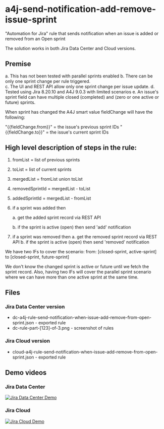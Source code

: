 # a4j-send-notification-add-remove-issue-sprint
"Automation for Jira" rule that sends notification when an issue is added or removed from an Open sprint

The solution works in both Jira Data Center and Cloud versions. 

## Premise 
a. This has not been tested with parallel sprints enabled
b. There can be only one sprint change per rule triggered.  
c. The UI and REST API allow only one sprint change per issue update.
d. Tested using Jira 8.20.10 and A4J 9.0.3 with limited scenarios
e. An issue's sprint field can have multiple closed (completed) and (zero or one active or future) sprints.

When sprint has changed the A4J smart value fieldChange will have the following:

"{{fieldChange.from}}"  = the issue's previous sprint IDs 
"{{fieldChange.to}}"    = the issue's current sprint IDs

## High level description of steps in the rule:

1. fromList = list of previous sprints
2. toList = list of current sprints
3. mergedList = fromList union toList
4. removedSprintId = mergedList - toList
5. addedSprintId = mergedList - fromList
6. if a sprint was added then

     a. get the added sprint record via REST API

     b. if the sprint is active (open) then send 'add' notification

7. if a sprint was removed then
     a. get the removed sprint record via REST API
     b. if the sprint is active (open) then send 'removed' notification

We have two IFs to cover the scenario:
  from: [closed-sprint, active-sprint] to [closed-sprint, future-sprint]

We don't know the changed sprint is active or future until we fetch the sprint record. Also, having two IFs will cover the parallel sprint scenario where we can have more than one active sprint at the same time.

## Files

### Jira Data Center version
- dc-a4j-rule-send-notification-when-issue-add-remove-from-open-sprint.json - exported rule
- dc-rule-part-[123]-of-3.png - screenshot of rules

### Jira Cloud version
- cloud-a4j-rule-send-notification-when-issue-add-remove-from-open-sprint.json - exported rule

## Demo videos

### Jira Data Center
[![Jira Data Center Demo](https://img.youtube.com/vi/uAXXAUwJA9c/maxresdefault.jpg)](https://youtu.be/uAXXAUwJA9c?vq=hd1080)

### Jira Cloud
[![Jira Cloud Demo](https://img.youtube.com/vi/DYwTEXxO5oo/maxresdefault.jpg)](https://youtu.be/DYwTEXxO5oo?vq=hd1080)


